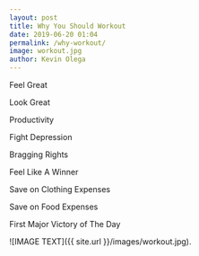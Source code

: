 ```yaml
--- 
layout: post 
title: Why You Should Workout
date: 2019-06-20 01:04
permalink: /why-workout/ 
image: workout.jpg
author: Kevin Olega 
--- 
```

Feel Great

Look Great

Productivity

Fight Depression

Bragging Rights

Feel Like A Winner

Save on Clothing Expenses

Save on Food Expenses

First Major Victory of The Day

![IMAGE TEXT]({{ site.url }}/images/workout.jpg).